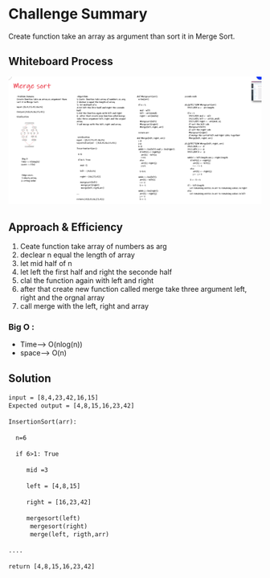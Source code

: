 # Challenge Summary
Create function take an array as argument than sort it in Merge Sort.

## Whiteboard Process

![0](./merge_sort.png)

## Approach & Efficiency
1. Ceate  function take array of numbers as arg
2. declear n equal the length of array
3. let mid half of n
4. let left the first half and right the seconde half
5. clal the function again with left and right
6. after that create new function called merge take three argument left, right and the orgnal array
7. call merge with the left, right and array

### Big O :
* Time--> O(nlog(n))
* space--> O(n)
## Solution
```
input = [8,4,23,42,16,15]
Expected output = [4,8,15,16,23,42]

InsertionSort(arr):

  n=6

  if 6>1: True

     mid =3

     left = [4,8,15]

     right = [16,23,42]
     
     mergesort(left)
      mergesort(right)
      merge(left, rigth,arr)
     
....

return [4,8,15,16,23,42]

```
